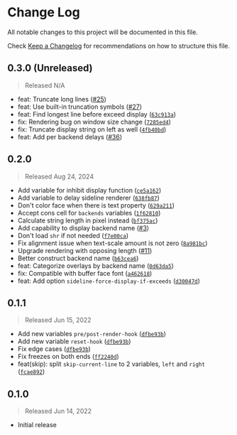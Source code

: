 # Change Log

All notable changes to this project will be documented in this file.

Check [Keep a Changelog](http://keepachangelog.com/) for recommendations on how to structure this file.


## 0.3.0 (Unreleased)
> Released N/A

* feat: Truncate long lines ([#25](../../pull/25))
* feat: Use built-in truncation symbols ([#27](../../pull/27))
* feat: Find longest line before exceed display ([`63c913a`](../../commit/63c913aeb5836f2376d1ad01580e67f9d1c56e0a))
* fix: Rendering bug on window size change ([`7285ed4`](../../commit/7285ed46c3009f11c4dfecedca26670ff07464e2))
* fix: Truncate display string on left as well ([`4fb40bd`](../../commit/4fb40bd708f43802f23f3d1951ec290200668a1e))
* feat: Add per backend delays ([#36](../../pull/36))

## 0.2.0
> Released Aug 24, 2024

* Add variable for inhibit display function ([`ce5a162`](../../commit/ce5a1620d0448e0a0959a83f27721246ab78fa0e))
* Add variable to delay sideline renderer ([`638fb87`](../../commit/638fb873d6071eadac798b92dd212889df45f7e3))
* Don't color face when there is text property ([`629a211`](../../commit/629a21184552687f5b2ea7a378f0c363f0bd379a))
* Accept cons cell for `backends` variables ([`1f62810`](../../commit/1f628103d24c8871396da1405915b5104c26a203))
* Calculate string length in pixel instead ([`bf375ac`](../../commit/bf375ac2b659e0312bc5a3a67aded4d3569c0b51))
* Add capability to display backend name ([#3](../../pull/3))
* Don't load `shr` if not needed ([`f7e00ca`](../../commit/f7e00ca0d445d0395a4912fb6d30e4d46ba7e87c))
* Fix alignment issue when text-scale amount is not zero ([`8a981bc`](../../commit/8a981bc41f0169d2b6553988bd091d4eaf5bd134))
* Upgrade rendering with opposing length ([#11](../../pull/11))
* Better construct backend name ([`b63cea6`](../../commit/b63cea69948d386f007004ba6a272fc0e944ffb9))
* feat: Categorize overlays by backend name ([`0d63da5`](../../commit/0d63da5246c49e3059680ebb02f64a2c3bb914e8))
* fix: Compatible with buffer face font ([`a462618`](../../commit/a4626181434534385fbb199fa17d606f89e86e7c))
* feat: Add option `sideline-force-display-if-exceeds` ([`d30047d`](../../commit/d30047d19e83b12e5d7de4f8d7bffae0662f79ce))

## 0.1.1
> Released Jun 15, 2022

* Add new variables `pre/post-render-hook` ([`dfbe93b`](../../commit/dfbe93b3628daac9b7e995ef8e0b712772169aee))
* Add new variable `reset-hook` ([`dfbe93b`](../../commit/dfbe93b3628daac9b7e995ef8e0b712772169aee))
* Fix edge cases ([`dfbe93b`](../../commit/dfbe93b3628daac9b7e995ef8e0b712772169aee))
* Fix freezes on both ends ([`ff2240d`](../../commit/ff2240d515149fac172381742ec5367f0cc8ec14))
* feat(skip): split `skip-current-line` to 2 variables, `left` and `right` ([`fcae892`](../../commit/fcae8923e355892339bfd4c4c228945127eb22a4))

## 0.1.0
> Released Jun 14, 2022

* Initial release
